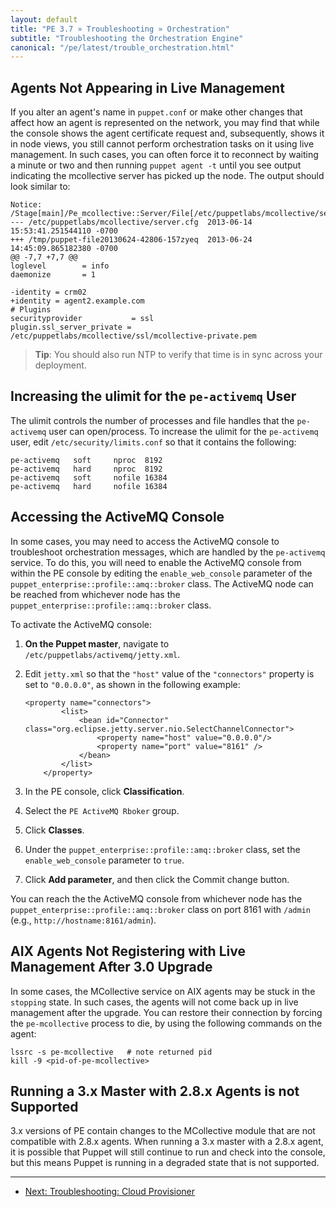 ```yaml
---
layout: default
title: "PE 3.7 » Troubleshooting » Orchestration"
subtitle: "Troubleshooting the Orchestration Engine"
canonical: "/pe/latest/trouble_orchestration.html"
---
```


Agents Not Appearing in Live Management
-----

If you alter an agent's name in `puppet.conf` or make other changes that affect how an agent is represented on the network, you may find that while the console shows the agent certificate request and, subsequently, shows it in node views, you still cannot perform orchestration tasks on it using live management. In such cases, you can often force it to reconnect by waiting a minute or two and then running `puppet agent -t` until you see output indicating the mcollective server has picked up the node. The output should look similar to:

    Notice: /Stage[main]/Pe_mcollective::Server/File[/etc/puppetlabs/mcollective/server.cfg]/content:
    --- /etc/puppetlabs/mcollective/server.cfg	2013-06-14 15:53:41.251544110 -0700
    +++ /tmp/puppet-file20130624-42806-157zyeq	2013-06-24 14:45:09.865182380 -0700
    @@ -7,7 +7,7 @@
    loglevel        = info
    daemonize       = 1

    -identity = crm02
    +identity = agent2.example.com
    # Plugins
    securityprovider           = ssl
    plugin.ssl_server_private = /etc/puppetlabs/mcollective/ssl/mcollective-private.pem
 
>**Tip**: You should also run NTP to verify that time is in sync across your deployment.

Increasing the ulimit for the `pe-activemq` User
--------

The ulimit controls the number of processes and file handles that the `pe-activemq` user can open/process. To increase the ulimit for the `pe-activemq` user, edit `/etc/security/limits.conf` so that it contains the following: 

    pe-activemq   soft     nproc  8192
    pe-activemq   hard     nproc  8192
    pe-activemq   soft     nofile 16384
    pe-activemq   hard     nofile 16384   
  
Accessing the ActiveMQ Console
----------

In some cases, you may need to access the ActiveMQ console to troubleshoot orchestration messages, which are handled by the `pe-activemq` service. To do this, you will need to enable the ActiveMQ console from within the PE console by editing the `enable_web_console` parameter of the `puppet_enterprise::profile::amq::broker` class. The ActiveMQ node can be reached from whichever node has the `puppet_enterprise::profile::amq::broker` class. 

To activate the ActiveMQ console:

1. **On the Puppet master**, navigate to `/etc/puppetlabs/activemq/jetty.xml`. 

2. Edit `jetty.xml` so that the `"host"` value of the `"connectors"` property is set to `"0.0.0.0"`, as shown in the following example:

       <property name="connectors">
               <list>
                   <bean id="Connector" class="org.eclipse.jetty.server.nio.SelectChannelConnector">
                       <property name="host" value="0.0.0.0"/>
                       <property name="port" value="8161" />
                   </bean>
               </list>
           </property>

3. In the PE console, click **Classification**.

4. Select the `PE ActiveMQ Rboker` group.

5. Click **Classes**.

6. Under the `puppet_enterprise::profile::amq::broker` class, set the `enable_web_console` parameter to `true`. 

5. Click **Add parameter**, and then click the Commit change button. 

You can reach the the ActiveMQ console from whichever node has the `puppet_enterprise::profile::amq::broker` class on port 8161 with `/admin` (e.g., `http://hostname:8161/admin`). 


AIX Agents Not Registering with Live Management After 3.0 Upgrade
-----

In some cases, the MCollective service on AIX agents may be stuck in the `stopping` state. In such cases, the agents will not come back up in live management after the upgrade. You can restore their connection by forcing the `pe-mcollective` process to die, by using the following commands on the agent:

    lssrc -s pe-mcollective   # note returned pid
    kill -9 <pid-of-pe-mcollective>
    
Running a 3.x Master with 2.8.x Agents is not Supported
----------
  
3.x versions of PE contain changes to the MCollective module that are not compatible with 2.8.x agents. When running a 3.x master with a 2.8.x agent, it is possible that Puppet will still continue to run and check into the console, but this means Puppet is running in a degraded state that is not supported.


* * * 

- [Next: Troubleshooting: Cloud Provisioner ](./trouble_cloudprovisioner.html)
